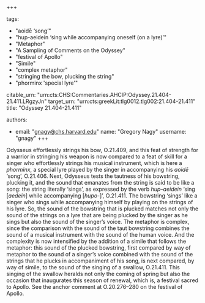 +++

tags:
- "aoidē ‘song’"
- "hup-aeidein ‘sing while accompanying oneself (on a lyre)’"
- "Metaphor"
- "A Sampling of Comments on the Odyssey"
- "festival of Apollo"
- "Simile"
- "complex metaphor"
- "stringing the bow, plucking the string"
- "phorminx &#39;special lyre&#39;"

citable_urn: "urn:cts:CHS:Commentaries.AHCIP:Odyssey.21.404-21.411.LRgzyJn"
target_urn: "urn:cts:greekLit:tlg0012.tlg002:21.404-21.411"
title: "Odyssey 21.404-21.411"

authors:
- email: "gnagy@chs.harvard.edu"
  name: "Gregory Nagy"
  username: "gnagy"
+++

<p>Odysseus effortlessly strings his bow, O.21.409, and this feat of strength for a warrior in stringing his weapon is now compared to a feat of skill for a singer who effortlessly strings his musical instrument, which is here a <em>phorminx</em>, a special lyre played by the singer in accompanying his <em>aoidē</em> ‘song’, O.21.406. Next, Odysseus tests the tautness of his bowstring, plucking it, and the sound that emanates from the string is said to be like a song: the string literally ‘sings’, as expressed by the verb <em>hup–aeidein</em> ‘sing [<em>aedein</em>] while accompanying [<em>hupo</em>-]’, O.21.411. The bowstring ‘sings’ like a singer who sings while accompanying himself by playing on the strings of his lyre. So, the sound of the bowstring that is plucked matches not only the sound of the strings on a lyre that are being plucked by the singer as he sings but also the sound of the singer’s voice. The metaphor is complex, since the comparison with the sound of the taut bowstring combines the sound of a musical instrument with the sound of the human voice. And the complexity is now intensified by the addition of a simile that follows the metaphor: this sound of the plucked bowstring, first compared by way of metaphor to the sound of a singer’s voice combined with the sound of the strings that he plucks in accompaniment of his song, is next compared, by way of simile, to the sound of the singing of a swallow, O.21.411. This singing of the swallow heralds not only the coming of spring but also the occasion that inaugurates this season of renewal, which is, a festival sacred to Apollo. See the anchor comment at O.20.276–280 on the festival of Apollo.  </p>